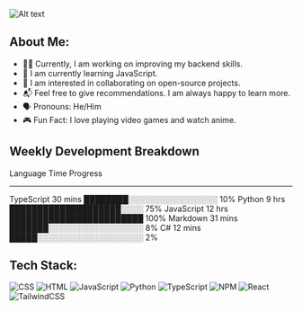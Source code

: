 ![Alt text]([link-to-your-image.png](https://i.pinimg.com/564x/31/f3/d1/31f3d1a0e4d4bfac9f4438898eb78950.jpg)) 

## About Me:

- 👨‍💻 Currently, I am working on improving my backend skills.
- 🌱 I am currently learning JavaScript.
- 🤝 I am interested in collaborating on open-source projects.
- 📬 Feel free to give recommendations. I am always happy to learn more.
- 🗣 Pronouns: He/Him
- 🎮 Fun Fact: I love playing video games and watch anime.

## Weekly Development Breakdown

Language    Time      Progress
---------   --------  -------------------------
TypeScript  30 mins   ████████░░░░░░░░░░░░░░░░  10%
Python      9 hrs     ████████████████████░░░░  75%
JavaScript  12 hrs    ████████████████████████  100%
Markdown    31 mins   ███████░░░░░░░░░░░░░░░░░  8%
C#          12 mins   █████░░░░░░░░░░░░░░░░░░░  2%


## Tech Stack:

![CSS](https://cdn.freebiesupply.com/logos/large/2x/css3-logo-png-transparent.png) ![HTML](https://upload.wikimedia.org/wikipedia/commons/thumb/6/61/HTML5_logo_and_wordmark.svg/2048px-HTML5_logo_and_wordmark.svg.png) ![JavaScript](https://upload.wikimedia.org/wikipedia/commons/6/6a/JavaScript-logo.png) ![Python](https://upload.wikimedia.org/wikipedia/commons/thumb/c/c3/Python-logo-notext.svg/1869px-Python-logo-notext.svg.png) ![TypeScript](https://upload.wikimedia.org/wikipedia/commons/thumb/4/4c/Typescript_logo_2020.svg/2048px-Typescript_logo_2020.svg.png) ![NPM](https://upload.wikimedia.org/wikipedia/commons/thumb/d/db/Npm-logo.svg/1280px-Npm-logo.svg.png) ![React](https://cdn4.iconfinder.com/data/icons/logos-3/600/React.js_logo-512.png) ![TailwindCSS]([link-to-tailwindcss-logo](https://upload.wikimedia.org/wikipedia/commons/thumb/d/d5/Tailwind_CSS_Logo.svg/1024px-Tailwind_CSS_Logo.svg.png)) 
